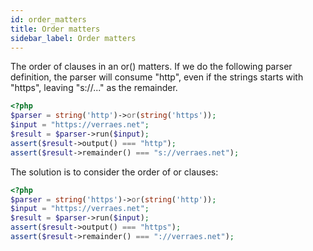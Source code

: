 ```yaml
---
id: order_matters
title: Order matters
sidebar_label: Order matters
---
```



The order of clauses in an or() matters. If we do the following parser definition, the parser will consume "http", even if the strings starts with "https", leaving "s://..." as the remainder.

```php
<?php
$parser = string('http')->or(string('https'));
$input = "https://verraes.net";
$result = $parser->run($input);
assert($result->output() === "http");
assert($result->remainder() === "s://verraes.net");
```

The solution is to consider the order of or clauses:

```php
<?php
$parser = string('https')->or(string('http'));
$input = "https://verraes.net";
$result = $parser->run($input);
assert($result->output() === "https");
assert($result->remainder() === "://verraes.net");
```
